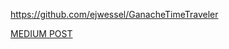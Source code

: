 https://github.com/ejwessel/GanacheTimeTraveler

[MEDIUM POST](https://medium.com/fluidity/standing-the-time-of-test-b906fcc374a9)
